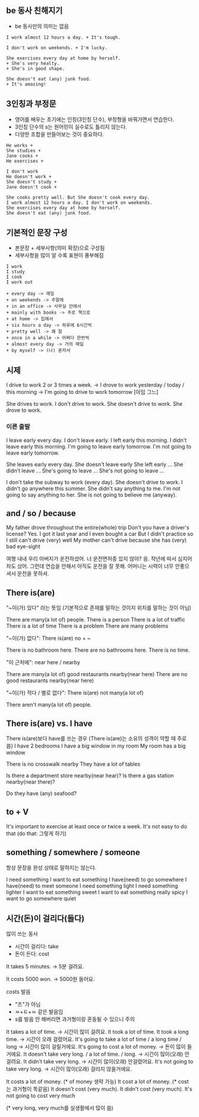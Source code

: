 ## be 동사 친해지기
- be 동사만의 의미는 없음

```
I work almost 12 hours a day. + It's tough.

I don't work on weekends. + I'm lucky.

She exercises every day at home by herself.
+ She's very healty.
+ She's in good shape.

She doesn't eat (any) junk food.
+ It's amazing!
```

## 3인칭과 부정문
- 영어를 배우는 초기에는 인칭(3인칭 단수), 부정형을 바꿔가면서 연습한다.
- 3인칭 단수의 s는 원어민이 실수로도 틀리지 않는다.
- 다양한 조합을 만들어보는 것이 중요하다.

```
He works +
She studies + 
Jane cooks + 
He exercises +

I don't work
He doesn't work +
She doesn't study + 
Jane doesn't cook + 

She cooks pretty well. But She doesn't cook every day.
I work almost 12 hours a day. I don't work on weekends.
She exercises every day at home by herself.
She doesn't eat (any) junk food.
```

## 기본적인 문장 구성
- 본문장 + 세부사항(의미 확장)으로 구성됨
- 세부사항을 많이 알 수록 표현이 풍부해짐

```
I work 
I study
I cook 
I work out

+ every day -> 매일
+ on weekends -> 주말에
+ in an office -> 사무실 안에서
+ mainly with books -> 주로 책으로
+ at home -> 집에서
+ six hours a day -> 하루에 6시간씩
+ pretty well -> 꽤 잘
+ once in a while -> 어쩌다 한번씩
+ almost every day -> 거의 매일
+ by myself -> (나) 혼자서
```


## 시제

I drive to work 2 or 3 times a week.
-> I drove to work yesterday / today / this morning
-> I'm going to drive to work tomorrow
   [아임 그느] 

She drives to work.
I don't drive to work.
She doesn't drive to work.
She drove to work.

### 이른 출발

I leave early every day.
I don't leave early.
I left early this morning.
I didn't leave early this morning.
I'm going to leave early tomorrow.
I'm not going to leave early tomorrow.

She leaves early every day.
She doesn't leave early
She left early ...
She didn't leave ...
She's going to leave ...
She's not going to leave ...

I don't take the subway to work (every day). 
She doesn't drive to work.
I didn't go anywhere this summer.
She didn't say anything to me.
I'm not going to say anything to her. She is not going to believe me (anyway).

## and / so / because

My father drove throughout the entire(whole) trip
Don't you have a driver's license?
Yes. I got it last year and I even bought a car
But I didn't practice so I still can't drive (very) well
My mother can't drive because she has (very) bad eye-sight

여행 내내 우리 아버지가 운전하셨어.
너 운전면허증 있지 않아?
응. 작년에 따서 심지어 차도 샀어.
그런데 연습을 안해서 아직도 운전을 잘 못해.
어머니는 시력이 너무 안좋으셔서 운전을 못하셔.

## There is(are)

"~이(가) 있다" 라는 뜻임
(기본적으로 존재를 말하는 것이지 위치를 말하는 것이 아님)

There are many(a lot of) people.
There is a person
There is a lot of traffic
There is a lot of time
There is a problem
There are many problems

"~이(가) 없다": There is(are) no + ~

There is no bathroom here.
There are no bathrooms here.
There is no time.

"이 근처에": near here / nearby

There are many(a lot of) good restaurants nearby(near here)
There are no good restaurants nearby(near here)

"~이(가) 적다 / 별로 없다": There is(are) not many(a lot of)

There aren't many(a lot of) people.

## There is(are) vs. I have

There is(are)보다 have를 쓰는 경우
(There is(are)는 소유의 성격이 약할 때 주로 씀)
I have 2 bedrooms
I have a big window in my room
My room has a big window

There is no crosswalk nearby
They have a lot of tables

Is there a department store nearby(near hear)?
Is there a gas station nearby(near there)?

Do they have (any) seafood?


## to + V

It's important to exercise at least once or twice a week.
It's not easy to do that
(do that: 그렇게 하기)


## something / somewhere / someone

항상 문장을 완성 상태로 말하지는 않는다.

I need something
I want to eat something
I have(need) to go somewhere
I have(need) to meet someone
I need something light
I need something lighter
I want to eat something sweet
I want to eat something really spicy
I want to go somewhere quiet

## 시간(돈)이 걸리다(들다)
많이 쓰는 동사
- 시간이 걸리다: take
- 돈이 든다: cost

It takes 5 minutes.
-> 5분 걸려요.

It costs 5000 won.
-> 5000원 들어요.

costs 발음
- "츠"가 아님
- ㅆ+ㅌ+ㅆ 같은 발음임
- s를 발음 안 해버리면 과거형이랑 혼동될 수 있으니 주의

It takes a lot of time.
-> 시간이 많이 걸려요.
It took a lot of time.
It took a long time.
-> 시간이 오래 걸렸어요.
It's going to take a lot of time / a long time / long
-> 시간이 많이 걸릴거에요.
It's going to cost a lot of money.
-> 돈이 많이 들거에요.
It doesn't take very long. / a lot of time. / long.
-> 시간이 많이(오래) 안걸려요.
It didn't take very long.
-> 시간이 많이(오래) 안걸렸어요.
It's not going to take very long.
-> 시간이 많이(오래) 걸리지 않을거에요.

It costs a lot of money. (* of money 생략 가능)
It cost a lot of money. (* cost는 과거형이 똑같음)
It doesn't cost (very much).
It didn't cost (very much).
It's not going to cost very much

(* very long, very much를 실생활에서 많이 씀)
